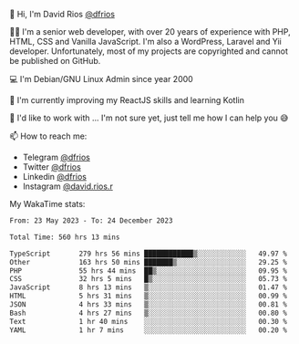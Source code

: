 👋 Hi, I'm David Rios [@dfrios](https://github.com/dfrios)

👨‍💻 I'm a senior web developer, with over 20 years of experience with PHP, HTML, CSS and Vanilla JavaScript. I'm also a WordPress, Laravel and Yii developer. Unfortunately, most of my projects are copyrighted and cannot be published on GitHub.

💻 I'm Debian/GNU Linux Admin since year 2000

🌱 I'm currently improving my ReactJS skills and learning Kotlin

💞️ I'd like to work with ... I'm not sure yet, just tell me how I can help you 😅


📫 How to reach me:
* Telegram [@dfrios](https://t.me/dfrios)
* Twitter [@dfrios](https://twitter.com/dfrios)
* Linkedin [@dfrios](https://linkedin.com/in/dfrios)
* Instagram [@david.rios.r](https://instagram.com/david.rios.r)



My WakaTime stats:
<!--START_SECTION:waka-->

```txt
From: 23 May 2023 - To: 24 December 2023

Total Time: 560 hrs 13 mins

TypeScript       279 hrs 56 mins ████████████▒░░░░░░░░░░░░   49.97 %
Other            163 hrs 50 mins ███████▒░░░░░░░░░░░░░░░░░   29.25 %
PHP              55 hrs 44 mins  ██▒░░░░░░░░░░░░░░░░░░░░░░   09.95 %
CSS              32 hrs 5 mins   █▒░░░░░░░░░░░░░░░░░░░░░░░   05.73 %
JavaScript       8 hrs 13 mins   ▒░░░░░░░░░░░░░░░░░░░░░░░░   01.47 %
HTML             5 hrs 31 mins   ▒░░░░░░░░░░░░░░░░░░░░░░░░   00.99 %
JSON             4 hrs 33 mins   ▒░░░░░░░░░░░░░░░░░░░░░░░░   00.81 %
Bash             4 hrs 27 mins   ▒░░░░░░░░░░░░░░░░░░░░░░░░   00.80 %
Text             1 hr 40 mins    ░░░░░░░░░░░░░░░░░░░░░░░░░   00.30 %
YAML             1 hr 7 mins     ░░░░░░░░░░░░░░░░░░░░░░░░░   00.20 %
```

<!--END_SECTION:waka-->
